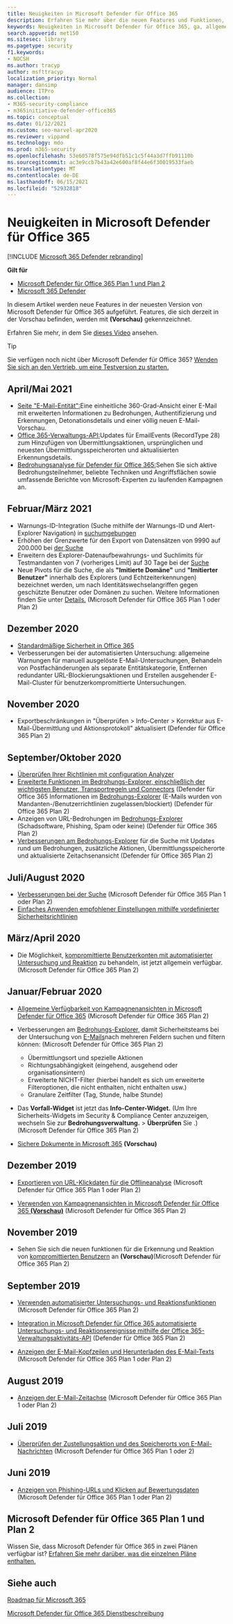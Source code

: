 ```yaml
---
title: Neuigkeiten in Microsoft Defender für Office 365
description: Erfahren Sie mehr über die neuen Features und Funktionen, die in der neuesten Version von Microsoft Defender für Office 365 verfügbar sind.
keywords: Neuigkeiten in Microsoft Defender für Office 365, ga, allgemein verfügbar, Funktionen, verfügbar, neu
search.appverid: met150
ms.sitesec: library
ms.pagetype: security
f1.keywords:
- NOCSH
ms.author: tracyp
author: msfttracyp
localization_priority: Normal
manager: dansimp
audience: ITPro
ms.collection:
- M365-security-compliance
- m365initiative-defender-office365
ms.topic: conceptual
ms.date: 01/12/2021
ms.custom: seo-marvel-apr2020
ms.reviewer: vippand
ms.technology: mdo
ms.prod: m365-security
ms.openlocfilehash: 53e60578f575e94dfb51c1c5f44a3d7ffb91110b
ms.sourcegitcommit: ac3e9ccb7b43a42e600af8f44e6f30019533faeb
ms.translationtype: MT
ms.contentlocale: de-DE
ms.lasthandoff: 06/15/2021
ms.locfileid: "52932818"
---
```

# <a name="whats-new-in-microsoft-defender-for-office-365"></a>Neuigkeiten in Microsoft Defender für Office 365

[!INCLUDE [Microsoft 365 Defender rebranding](../includes/microsoft-defender-for-office.md)]

**Gilt für**
- [Microsoft Defender für Office 365 Plan 1 und Plan 2](defender-for-office-365.md)
- [Microsoft 365 Defender](../defender/microsoft-365-defender.md)

In diesem Artikel werden neue Features in der neuesten Version von Microsoft Defender für Office 365 aufgeführt. Features, die sich derzeit in der Vorschau befinden, werden mit **(Vorschau)** gekennzeichnet.

Erfahren Sie mehr, in dem Sie [dieses Video](https://www.youtube.com/watch?v=Tdz6KfruDGo&list=PL3ZTgFEc7LystRja2GnDeUFqk44k7-KXf&index=3) ansehen.
> [!TIP]
> Sie verfügen noch nicht über Microsoft Defender für Office 365? [Wenden Sie sich an den Vertrieb, um eine Testversion zu starten.](https://info.microsoft.com/ww-landing-M365SMB-web-contact.html)

## <a name="aprilmay-2021"></a>April/Mai 2021

- [Seite "E-Mail-Entität":](mdo-email-entity-page.md)Eine einheitliche 360-Grad-Ansicht einer E-Mail mit erweiterten Informationen zu Bedrohungen, Authentifizierung und Erkennungen, Detonationsdetails und einer völlig neuen E-Mail-Vorschau.
- [Office 365-Verwaltungs-API:](/office/office-365-management-api/office-365-management-activity-api-schema#email-message-events)Updates für EmailEvents (RecordType 28) zum Hinzufügen von Übermittlungsaktionen, ursprünglichen und neuesten Übermittlungsspeicherorten und aktualisierten Erkennungsdetails.
- [Bedrohungsanalyse für Defender für Office 365:](/microsoft-365/security/defender/threat-analytics)Sehen Sie sich aktive Bedrohungsteilnehmer, beliebte Techniken und Angriffsflächen sowie umfassende Berichte von Microsoft-Experten zu laufenden Kampagnen an.

## <a name="februarymarch-2021"></a>Februar/März 2021

- Warnungs-ID-Integration (Suche mithilfe der Warnungs-ID und Alert-Explorer Navigation) in [suchumgebungen](threat-explorer.md)
- Erhöhen der Grenzwerte für den Export von Datensätzen von 9990 auf 200.000 bei [der Suche](threat-explorer.md)
- Erweitern des Explorer-Datenaufbewahrungs- und Suchlimits für Testmandanten von 7 (vorheriges Limit) auf 30 Tage bei der [Suche](threat-explorer.md)
- Neue Pivots für die Suche, die als **"Imitierte Domäne"** und **"Imitierter Benutzer"** innerhalb des Explorers (und Echtzeiterkennungen) bezeichnet werden, um nach Identitätswechselangriffen gegen geschützte Benutzer oder Domänen zu suchen. Weitere Informationen finden Sie unter [Details.](threat-explorer.md#view-phishing-emails-sent-to-impersonated-users-and-domains) (Microsoft Defender für Office 365 Plan 1 oder Plan 2)

## <a name="december-2020"></a>Dezember 2020

- [Standardmäßige Sicherheit in Office 365](secure-by-default.md)
- Verbesserungen bei der automatisierten Untersuchung: allgemeine Warnungen für manuell ausgelöste E-Mail-Untersuchungen, Behandeln von Postfachänderungen als separate Entitätskategorie, Entfernen redundanter URL-Blockierungsaktionen und Erstellen ausgehender E-Mail-Cluster für benutzerkompromittierte Untersuchungen.

## <a name="november-2020"></a>November 2020

- Exportbeschränkungen in "Überprüfen > Info-Center > Korrektur aus E-Mail-Übermittlung und Aktionsprotokoll" aktualisiert (Defender für Office 365 Plan 2)

## <a name="septemberoctober-2020"></a>September/Oktober 2020

- [Überprüfen Ihrer Richtlinien mit configuration Analyzer](configuration-analyzer-for-security-policies.md)
- [Erweiterte Funktionen im Bedrohungs-Explorer, einschließlich der wichtigsten Benutzer, Transportregeln und Connectors](threat-explorer.md#new-features-in-threat-explorer-and-real-time-detections) (Defender für Office 365 Informationen im [Bedrohungs-Explorer](threat-explorer.md) (E-Mails wurden von Mandanten-/Benutzerrichtlinien zugelassen/blockiert) (Defender für Office 365 Plan 2)
- Anzeigen von URL-Bedrohungen im [Bedrohungs-Explorer](threat-explorer.md#threats-in-urls) (Schadsoftware, Phishing, Spam oder keine) (Defender für Office 365 Plan 2)
- [Verbesserungen am Bedrohungs-Explorer](threat-explorer.md#improvements-to-the-threat-hunting-experience-upcoming) für die Suche mit Updates rund um Bedrohungen, zusätzliche Aktionen, Übermittlungsspeicherorte und aktualisierte Zeitachsenansicht (Defender für Office 365 Plan 2)

## <a name="julyaugust-2020"></a>Juli/August 2020

- [Verbesserungen bei der Suche](threat-explorer.md#improvements-to-threat-hunting-experience) (Microsoft Defender für Office 365 Plan 1 oder Plan 2)
- [Einfaches Anwenden empfohlener Einstellungen mithilfe vordefinierter Sicherheitsrichtlinien](preset-security-policies.md)

## <a name="marchapril-2020"></a>März/April 2020

- Die Möglichkeit, [kompromittierte Benutzerkonten mit automatisierter Untersuchung und Reaktion](address-compromised-users-quickly.md) zu behandeln, ist jetzt allgemein verfügbar. (Microsoft Defender für Office 365 Plan 2)

## <a name="januaryfebruary-2020"></a>Januar/Februar 2020

- [Allgemeine Verfügbarkeit von Kampagnenansichten in Microsoft Defender für Office 365](campaigns.md) (Microsoft Defender für Office 365 Plan 2)
- Verbesserungen am [Bedrohungs-Explorer,](threat-explorer.md) damit Sicherheitsteams bei der Untersuchung von [E-Mails](investigate-malicious-email-that-was-delivered.md)nach mehreren Feldern suchen und filtern können: (Microsoft Defender für Office 365 Plan 2)
  - Übermittlungsort und spezielle Aktionen
  - Richtungsabhängigkeit (eingehend, ausgehend oder organisationsintern)
  - Erweiterte NICHT-Filter (hierbei handelt es sich um erweiterte Filteroptionen, die nicht enthalten, nicht enthalten usw.)
  - Granulare Zeitfilter (Tag, Stunde, halbe Stunde)

- Das **Vorfall-Widget** ist jetzt das **Info-Center-Widget.** (Um Ihre Sicherheits-Widgets im Security & Compliance Center anzuzeigen, wechseln Sie zur **Bedrohungsverwaltung.** \> **Überprüfen** Sie .) (Microsoft Defender für Office 365 Plan 2)

- [Sichere Dokumente in Microsoft 365](safe-docs.md) **(Vorschau)**

## <a name="december-2019"></a>Dezember 2019

- [Exportieren von URL-Klickdaten für die Offlineanalyse](threat-explorer.md#new-features-in-threat-explorer-and-real-time-detections) (Microsoft Defender für Office 365 Plan 1 oder Plan 2)

- [Verwenden von Kampagnenansichten in Microsoft Defender für Office 365 **(Vorschau)**](campaigns.md) (Microsoft Defender für Office 365 Plan 2)

## <a name="november-2019"></a>November 2019

- Sehen Sie sich die neuen funktionen für die Erkennung und Reaktion von [kompromittierten Benutzern](address-compromised-users-quickly.md) an **(Vorschau)**(Microsoft Defender für Office 365 Plan 2)

## <a name="september-2019"></a>September 2019

- [Verwenden automatisierter Untersuchungs- und Reaktionsfunktionen](automated-investigation-response-office.md) (Microsoft Defender für Office 365 Plan 2)

- [Integration in Microsoft Defender für Office 365 automatisierte Untersuchungs- und Reaktionsereignisse mithilfe der Office 365-Verwaltungsaktivitäts-API](/office/office-365-management-api/office-365-management-activity-api-schema#office-365-advanced-threat-protection-and-threat-investigation-and-response-schema) (Defender für Office 365 Plan 2)

- [Anzeigen der E-Mail-Kopfzeilen und Herunterladen des E-Mail-Texts](investigate-malicious-email-that-was-delivered.md) (Microsoft Defender für Office 365 Plan 1 oder Plan 2)

## <a name="august-2019"></a>August 2019

- [Anzeigen der E-Mail-Zeitachse](investigate-malicious-email-that-was-delivered.md#view-the-timeline-of-your-email) (Microsoft Defender für Office 365 Plan 1 oder Plan 2)

## <a name="july-2019"></a>Juli 2019

- [Überprüfen der Zustellungsaktion und des Speicherorts von E-Mail-Nachrichten](investigate-malicious-email-that-was-delivered.md#check-the-delivery-action-and-location) (Microsoft Defender für Office 365 Plan 1 oder 2)

## <a name="june-2019"></a>Juni 2019

- [Anzeigen von Phishing-URLs und Klicken auf Bewertungsdaten](threat-explorer.md#view-phishing-url-and-click-verdict-data) (Microsoft Defender für Office 365 Plan 1 oder Plan 2)

## <a name="microsoft-defender-for-office-365-plan-1-and-plan-2"></a>Microsoft Defender für Office 365 Plan 1 und Plan 2

Wissen Sie, dass Microsoft Defender für Office 365 in zwei Plänen verfügbar ist? [Erfahren Sie mehr darüber, was die einzelnen Pläne enthalten.](defender-for-office-365.md#microsoft-defender-for-office-365-plan-1-and-plan-2)

## <a name="see-also"></a>Siehe auch

[Roadmap für Microsoft 365](https://www.microsoft.com/microsoft-365/roadmap)

[Microsoft Defender für Office 365 Dienstbeschreibung](/office365/servicedescriptions/office-365-advanced-threat-protection-service-description)
